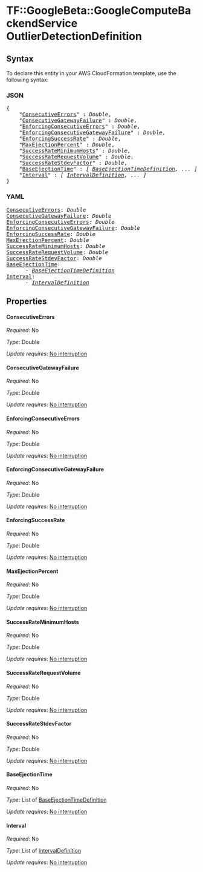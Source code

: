 # TF::GoogleBeta::GoogleComputeBackendService OutlierDetectionDefinition

## Syntax

To declare this entity in your AWS CloudFormation template, use the following syntax:

### JSON

<pre>
{
    "<a href="#consecutiveerrors" title="ConsecutiveErrors">ConsecutiveErrors</a>" : <i>Double</i>,
    "<a href="#consecutivegatewayfailure" title="ConsecutiveGatewayFailure">ConsecutiveGatewayFailure</a>" : <i>Double</i>,
    "<a href="#enforcingconsecutiveerrors" title="EnforcingConsecutiveErrors">EnforcingConsecutiveErrors</a>" : <i>Double</i>,
    "<a href="#enforcingconsecutivegatewayfailure" title="EnforcingConsecutiveGatewayFailure">EnforcingConsecutiveGatewayFailure</a>" : <i>Double</i>,
    "<a href="#enforcingsuccessrate" title="EnforcingSuccessRate">EnforcingSuccessRate</a>" : <i>Double</i>,
    "<a href="#maxejectionpercent" title="MaxEjectionPercent">MaxEjectionPercent</a>" : <i>Double</i>,
    "<a href="#successrateminimumhosts" title="SuccessRateMinimumHosts">SuccessRateMinimumHosts</a>" : <i>Double</i>,
    "<a href="#successraterequestvolume" title="SuccessRateRequestVolume">SuccessRateRequestVolume</a>" : <i>Double</i>,
    "<a href="#successratestdevfactor" title="SuccessRateStdevFactor">SuccessRateStdevFactor</a>" : <i>Double</i>,
    "<a href="#baseejectiontime" title="BaseEjectionTime">BaseEjectionTime</a>" : <i>[ <a href="baseejectiontimedefinition.md">BaseEjectionTimeDefinition</a>, ... ]</i>,
    "<a href="#interval" title="Interval">Interval</a>" : <i>[ <a href="intervaldefinition.md">IntervalDefinition</a>, ... ]</i>
}
</pre>

### YAML

<pre>
<a href="#consecutiveerrors" title="ConsecutiveErrors">ConsecutiveErrors</a>: <i>Double</i>
<a href="#consecutivegatewayfailure" title="ConsecutiveGatewayFailure">ConsecutiveGatewayFailure</a>: <i>Double</i>
<a href="#enforcingconsecutiveerrors" title="EnforcingConsecutiveErrors">EnforcingConsecutiveErrors</a>: <i>Double</i>
<a href="#enforcingconsecutivegatewayfailure" title="EnforcingConsecutiveGatewayFailure">EnforcingConsecutiveGatewayFailure</a>: <i>Double</i>
<a href="#enforcingsuccessrate" title="EnforcingSuccessRate">EnforcingSuccessRate</a>: <i>Double</i>
<a href="#maxejectionpercent" title="MaxEjectionPercent">MaxEjectionPercent</a>: <i>Double</i>
<a href="#successrateminimumhosts" title="SuccessRateMinimumHosts">SuccessRateMinimumHosts</a>: <i>Double</i>
<a href="#successraterequestvolume" title="SuccessRateRequestVolume">SuccessRateRequestVolume</a>: <i>Double</i>
<a href="#successratestdevfactor" title="SuccessRateStdevFactor">SuccessRateStdevFactor</a>: <i>Double</i>
<a href="#baseejectiontime" title="BaseEjectionTime">BaseEjectionTime</a>: <i>
      - <a href="baseejectiontimedefinition.md">BaseEjectionTimeDefinition</a></i>
<a href="#interval" title="Interval">Interval</a>: <i>
      - <a href="intervaldefinition.md">IntervalDefinition</a></i>
</pre>

## Properties

#### ConsecutiveErrors

_Required_: No

_Type_: Double

_Update requires_: [No interruption](https://docs.aws.amazon.com/AWSCloudFormation/latest/UserGuide/using-cfn-updating-stacks-update-behaviors.html#update-no-interrupt)

#### ConsecutiveGatewayFailure

_Required_: No

_Type_: Double

_Update requires_: [No interruption](https://docs.aws.amazon.com/AWSCloudFormation/latest/UserGuide/using-cfn-updating-stacks-update-behaviors.html#update-no-interrupt)

#### EnforcingConsecutiveErrors

_Required_: No

_Type_: Double

_Update requires_: [No interruption](https://docs.aws.amazon.com/AWSCloudFormation/latest/UserGuide/using-cfn-updating-stacks-update-behaviors.html#update-no-interrupt)

#### EnforcingConsecutiveGatewayFailure

_Required_: No

_Type_: Double

_Update requires_: [No interruption](https://docs.aws.amazon.com/AWSCloudFormation/latest/UserGuide/using-cfn-updating-stacks-update-behaviors.html#update-no-interrupt)

#### EnforcingSuccessRate

_Required_: No

_Type_: Double

_Update requires_: [No interruption](https://docs.aws.amazon.com/AWSCloudFormation/latest/UserGuide/using-cfn-updating-stacks-update-behaviors.html#update-no-interrupt)

#### MaxEjectionPercent

_Required_: No

_Type_: Double

_Update requires_: [No interruption](https://docs.aws.amazon.com/AWSCloudFormation/latest/UserGuide/using-cfn-updating-stacks-update-behaviors.html#update-no-interrupt)

#### SuccessRateMinimumHosts

_Required_: No

_Type_: Double

_Update requires_: [No interruption](https://docs.aws.amazon.com/AWSCloudFormation/latest/UserGuide/using-cfn-updating-stacks-update-behaviors.html#update-no-interrupt)

#### SuccessRateRequestVolume

_Required_: No

_Type_: Double

_Update requires_: [No interruption](https://docs.aws.amazon.com/AWSCloudFormation/latest/UserGuide/using-cfn-updating-stacks-update-behaviors.html#update-no-interrupt)

#### SuccessRateStdevFactor

_Required_: No

_Type_: Double

_Update requires_: [No interruption](https://docs.aws.amazon.com/AWSCloudFormation/latest/UserGuide/using-cfn-updating-stacks-update-behaviors.html#update-no-interrupt)

#### BaseEjectionTime

_Required_: No

_Type_: List of <a href="baseejectiontimedefinition.md">BaseEjectionTimeDefinition</a>

_Update requires_: [No interruption](https://docs.aws.amazon.com/AWSCloudFormation/latest/UserGuide/using-cfn-updating-stacks-update-behaviors.html#update-no-interrupt)

#### Interval

_Required_: No

_Type_: List of <a href="intervaldefinition.md">IntervalDefinition</a>

_Update requires_: [No interruption](https://docs.aws.amazon.com/AWSCloudFormation/latest/UserGuide/using-cfn-updating-stacks-update-behaviors.html#update-no-interrupt)

